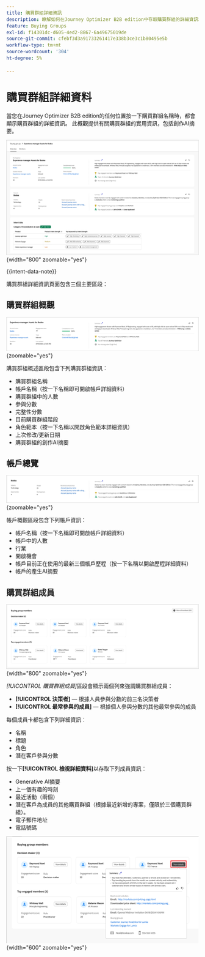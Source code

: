 ```yaml
---
title: 購買群組詳細資訊
description: 瞭解如何在Journey Optimizer B2B edition中存取購買群組的詳細資訊和產生式AI摘要。
feature: Buying Groups
exl-id: f14301dc-d605-4ed2-8867-6a49675019de
source-git-commit: cfebf3d3a91733261417e338b3ce3c1b80495e5b
workflow-type: tm+mt
source-wordcount: '304'
ht-degree: 5%

---
```


# 購買群組詳細資料

當您在Journey Optimizer B2B edition的任何位置按一下購買群組名稱時，都會顯示購買群組的詳細資訊。 此概觀提供有關購買群組的實用資訊，包括創作AI摘要。

![存取購買群組詳細資料](./assets/buying-group-details.png){width="800" zoomable="yes"}

{{intent-data-note}}

購買群組詳細資訊頁面包含三個主要區段：

## 購買群組概觀

![購買群組概述](./assets/details-page-buying-group-overview.png){zoomable="yes"}

購買群組概述區段包含下列購買群組資訊：

* 購買群組名稱
* 帳戶名稱（按一下名稱即可開啟帳戶詳細資料）
* 購買群組中的人數
* 參與分數
* 完整性分數
* 目前購買群組階段
* 角色範本（按一下名稱以開啟角色範本詳細資訊）
* 上次修改/更新日期
* 購買群組的創作AI摘要

## 帳戶總覽

![購買團體帳戶總覽](./assets/details-page-buying-group-account-overview.png){zoomable="yes"}

帳戶概觀區段包含下列帳戶資訊：

* 帳戶名稱（按一下名稱即可開啟帳戶詳細資料）
* 帳戶中的人數
* 行業
* 開啟機會
* 帳戶目前正在使用的最新三個帳戶歷程（按一下名稱以開啟歷程詳細資料）
* 帳戶的產生AI摘要

## 購買群組成員

![購買群組成員](./assets/details-page-buying-group-members.png){width="800" zoomable="yes"}

_[!UICONTROL 購買群組成員]_&#x200B;區段會顯示兩個列來強調購買群組成員：

* **[!UICONTROL 決策者]** — 根據人員參與分數的前三名決策者
* **[!UICONTROL 最常參與的成員]** — 根據個人參與分數的其他最常參與的成員

每個成員卡都包含下列詳細資訊：

* 名稱
* 標題
* 角色
* 潛在客戶參與分數

按一下&#x200B;**[!UICONTROL 檢視詳細資料]**&#x200B;以存取下列成員資訊：

* Generative AI摘要
* 上一個有趣的時刻
* 最近活動（兩個）
* 潛在客戶為成員的其他購買群組（根據最近新增的專案，僅限於三個購買群組）。
* 電子郵件地址
* 電話號碼

![檢視購買群組成員的詳細資料](./assets/details-page-buying-group-members-view-details.png){width="600" zoomable="yes"}

